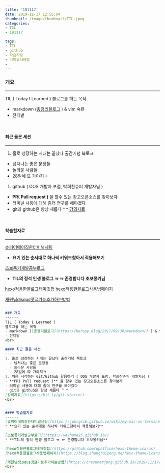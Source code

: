 ```yaml
---
title: '191117'
date: 2019-11-17 12:56:04
thumbnail: /image/thumbnail/TIL.jpeg
categories:
- TIL
- 191117 

tags: 
- TIL
- github
- 학습자료
- 터미널사용법
- 
---
```


### 개요
------
TIL ( Today I Learned ) 
블로그를 하는 목적
- markdown ([총정리블로그](https://heropy.blog/2017/09/30/markdown/) ) & vim 숙련
- 잔디밭
<br>

#### 최근 들은 세션
------
1. 홀로 성장하는 시대는 끝났다 출간기념 북토크
  - 넘처나는 좋은 문장들
  - 놀라운 사람들
  - 28일에 또 가야지ㅋ

1. github ( OOS 개발자 포럼, 박희찬슈퍼 개발자님 )
- **PR( Pull request )** 을 할수 있는 장고오픈소스를 찾아보자
- 터미널 사용에 대해 좀더 연구를 해야겠다
- git과 github은 항상 새롭다 ^ ^
[강의자료](https://bit.ly/git-starter)
<br>

#### 학습할자료
------
[슈퍼어메이징한터미널세팅](https://johngrib.github.io/wiki/my-mac-os-terminal/?fbclid=IwAR2QRRoeZv6L2sMbwmecLI5xJRObKmFHwxPmQ8OqR06w31Q8LcIpRijIfVs)
* **요기 있는 순서대로 하나씩 키워드찾아서 적용해보기**

[초보몽키개발공부로그](https://wayhome25.github.io/)
* **TIL의 정석 인생 블로그 ㅠ ㅠ 존경합니다 초보몽키님**

[hexo적용한블로그태마깃헙](https://github.com/ppoffice/hexo-theme-icarus)
[hexo적용한블로그사용법페이지](https://blog.zhangruipeng.me/hexo-theme-icarus/)

[재원님disqus댓글기능추가하는방법](https://cresumerjang.github.io/2019/11/17/hexo-add-comments/?fbclid=IwAR0bHcNEprnoP1-28DVBkGq32MXaN_e4jGmhsF03XCNZsOgyzxj_aTkaHrU)
<br>


```markdown

### 개요
------
TIL ( Today I Learned ) 
블로그를 하는 목적
- markdown ([총정리블로그](https://heropy.blog/2017/09/30/markdown/) ) & vim 숙련
- 잔디밭
<br>

#### 최근 들은 세션
------
1. 홀로 성장하는 시대는 끝났다 출간기념 북토크
  - 넘처나는 좋은 문장들
  - 놀라운 사람들
  - 28일에 따 가야지ㅋ
1. 처음 시작하는 Git/Github 활용하기 ( OOS 개발자 포럼, 박희찬슈퍼 개발자님 )
- **PR( Pull request )** 을 할수 있는 장고오픈소스를 찾아보자
- 터미널 사용에 대해 좀더 연구를 해야겠다
- git과 github은 항상 새롭다 ^ ^ 
[강의자료](https://bit.ly/git-starter)
<br>


#### 학습할자료
------
[슈퍼어메이징한터미널세팅](https://johngrib.github.io/wiki/my-mac-os-terminal/?fbclid=IwAR2QRRoeZv6L2sMbwmecLI5xJRObKmFHwxPmQ8OqR06w31Q8LcIpRijIfVs)
* **요기 있는 순서대로 하나씩 키워드찾아서 적용해보기**

[초보몽키개발공부로그](https://wayhome25.github.io/)
* **TIL의 정석 인생 블로그 ㅠ ㅠ 존경합니다 초보몽키님**

[hexo적용한블로그태마깃헙](https://github.com/ppoffice/hexo-theme-icarus)
[hexo적용한블로그사용법페이지](https://blog.zhangruipeng.me/hexo-theme-icarus/)

[재원님disqus댓글기능추가하는방법](https://cresumerjang.github.io/2019/11/17/hexo-add-comments/?fbclid=IwAR0bHcNEprnoP1-28DVBkGq32MXaN_e4jGmhsF03XCNZsOgyzxj_aTkaHrU)
<br>

```







